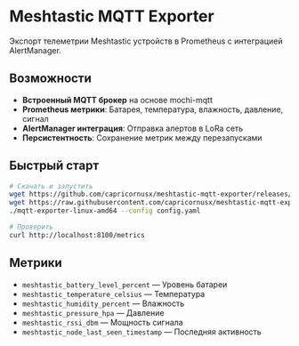 # Meshtastic MQTT Exporter

Экспорт телеметрии Meshtastic устройств в Prometheus с интеграцией AlertManager.

## Возможности

- **Встроенный MQTT брокер** на основе mochi-mqtt
- **Prometheus метрики**: Батарея, температура, влажность, давление, сигнал
- **AlertManager интеграция**: Отправка алертов в LoRa сеть
- **Персистентность**: Сохранение метрик между перезапусками

## Быстрый старт

```bash
# Скачать и запустить
wget https://github.com/capricornusx/meshtastic-mqtt-exporter/releases/latest/download/mqtt-exporter-linux-amd64
wget https://raw.githubusercontent.com/capricornusx/meshtastic-mqtt-exporter/main/config.yaml
./mqtt-exporter-linux-amd64 --config config.yaml

# Проверить
curl http://localhost:8100/metrics
```

## Метрики

- `meshtastic_battery_level_percent` — Уровень батареи
- `meshtastic_temperature_celsius` — Температура
- `meshtastic_humidity_percent` — Влажность
- `meshtastic_pressure_hpa` — Давление
- `meshtastic_rssi_dbm` — Мощность сигнала
- `meshtastic_node_last_seen_timestamp` — Последняя активность

